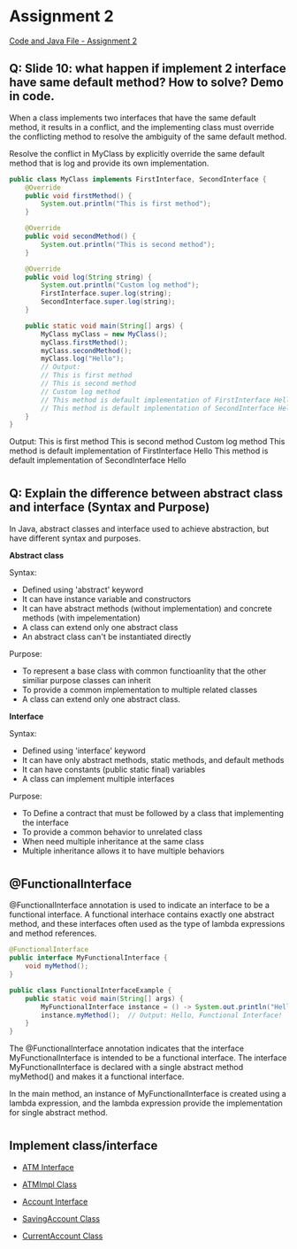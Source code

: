 # Assignment 2
[Code and Java File - Assignment 2](code/src/main/java/org/example/assignment2/)

## Q: Slide 10: what happen if implement 2 interface have same default method? How to solve? Demo in code.

When a class implements two interfaces that have the same default method, it results in a conflict, and the implementing class must override the conflicting method to resolve the ambiguity of the same default method.

Resolve the conflict in MyClass by explicitly override the same default method that is log and provide its own implementation.

```java
public class MyClass implements FirstInterface, SecondInterface {
    @Override
    public void firstMethod() {
        System.out.println("This is first method");
    }

    @Override
    public void secondMethod() {
        System.out.println("This is second method");
    }

    @Override
    public void log(String string) {
        System.out.println("Custom log method");
        FirstInterface.super.log(string);
        SecondInterface.super.log(string);
    }

    public static void main(String[] args) {
        MyClass myClass = new MyClass();
        myClass.firstMethod();
        myClass.secondMethod();
        myClass.log("Hello");
        // Output:
        // This is first method
        // This is second method
        // Custom log method
        // This method is default implementation of FirstInterface Hello
        // This method is default implementation of SecondInterface Hello
    }
}
```

Output:
This is first method
This is second method
Custom log method
This method is default implementation of FirstInterface Hello
This method is default implementation of SecondInterface Hello

#
## Q: Explain the difference between abstract class and interface (Syntax and Purpose)

In Java, abstract classes and interface used to achieve abstraction, but have different syntax and purposes.

**Abstract class**

Syntax:
- Defined using 'abstract' keyword
- It can have instance variable and constructors
- It can have abstract methods (without implementation) and concrete methods (with impelementation)
- A class can extend only one abstract class
- An abstract class can't be instantiated directly

Purpose:
- To represent a base class with common functioanlity that the other similiar purpose classes can inherit
- To provide a common implementation to multiple related classes
- A class can extend only one abstract class.

**Interface**

Syntax:
- Defined using 'interface' keyword
- It can have only abstract methods, static methods, and default methods
- It can have constants (public static final) variables
- A class can implement multiple interfaces

Purpose:
- To Define a contract that must be followed by a class that implementing the interface
- To provide a common behavior to unrelated class
- When need multiple inheritance at the same class
- Multiple inheritance allows it to have multiple behaviors

#
## @FunctionalInterface

@FunctionalInterface annotation is used to indicate an interface to be a functional interface. A functional interhace contains exactly one abstract method, and these interfaces often used as the type of lambda expressions and method references.

```java
@FunctionalInterface
public interface MyFunctionalInterface {
    void myMethod();
}

public class FunctionalInterfaceExample {
    public static void main(String[] args) {
        MyFunctionalInterface instance = () -> System.out.println("Hello, Functional Interface!");
        instance.myMethod();  // Output: Hello, Functional Interface!
    }
}
```

The @FunctionalInterface annotation indicates that the interface MyFunctionalInterface is intended to be a functional interface. The interface MyFunctionalInterface is declared with a single abstract method myMethod() and makes it a functional interface.

In the main method, an instance of MyFunctionalInterface is created using a lambda expression, and the lambda expression provide the implementation for single abstract method.

#
## Implement class/interface

- [ATM Interface](code/src/main/java/org/example/assignment2/ATM.java)
- [ATMImpl Class](code/src/main/java/org/example/assignment2/ATMImpl.java)

- [Account Interface](code/src/main/java/org/example/assignment2/Account.java)
- [SavingAccount Class](code/src/main/java/org/example/assignment2/SavingAccount.java)
- [CurrentAccount Class](code/src/main/java/org/example/assignment2/CurrentAccount.java)
